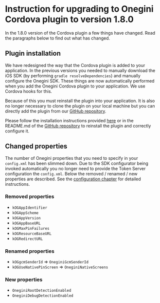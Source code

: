 # Instruction for upgrading to Onegini Cordova plugin to version 1.8.0

In the 1.8.0 version of the Cordova plugin a few things have changed. Read the paragraphs below to find out what has changed. 

## Plugin installation

We have redesigned the way that the Cordova plugin is added to your application. In the 
previous versions you needed to manually download the iOS SDK (by performing `gradle resolveDependencies`) and manually configure the Onegini SDK. These things 
are now automatically performed when you add the Onegini Cordova plugin to your application. We use Cordova hooks for this.

Because of this you must reinstall the plugin into your application. It is also no longer necessary to clone the plugin on your local machine but you can 
directly add the plugin from our [GitHub repository](https://github.com/Onegini/onegini-cordova-plugin).

Please follow the installation instructions provided [here](../installation.md) or in the README.md of the 
[GitHub repository](https://github.com/Onegini/onegini-cordova-plugin) to reinstall the plugin and correctly configure it.

## Changed properties

The number of Onegini properties that you need to specify in your `config.xml` has been slimmed down. Due to the SDK configurator being invoked automatically 
you no longer need to provide the Token Server configuration the `config.xml`. Below the removed / renamed / new properties are described. See the 
[configuration chapter](../configuration.md) for detailed instructions.

### Removed properties

- `kOGAppIdentifier`
- `kOGAppScheme`
- `kOGAppVersion`
- `kOGAppBaseURL`
- `kOGMaxPinFailures`
- `kOGResourceBaseURL`
- `kOGRedirectURL`

### Renamed properties

- `kOGgcmSenderId` => `OneginiGcmSenderId`
- `kOGUseNativePinScreen` => `OneginiNativeScreens`

### New properties

- `OneginiRootDetectionEnabled`
- `OneginiDebugDetectionEnabled`